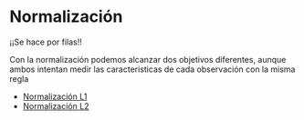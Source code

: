# Normalización

¡¡Se hace por filas!!

Con la normalización podemos alcanzar dos objetivos diferentes, aunque ambos intentan medir las caracteristicas de cada observación con la misma regla

* [Normalización L1](/preprocesamiento/normalizacion/normalizacion-l1.md)
* [Normalización L2](/preprocesamiento/normalizacion/normalizacion-l2.md)
